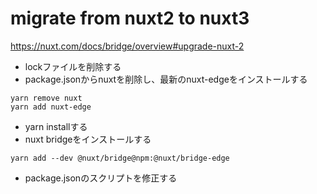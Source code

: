 # migrate from nuxt2 to nuxt3

https://nuxt.com/docs/bridge/overview#upgrade-nuxt-2

* lockファイルを削除する
* package.jsonからnuxtを削除し、最新のnuxt-edgeをインストールする

```
yarn remove nuxt
yarn add nuxt-edge
```

* yarn installする
* nuxt bridgeをインストールする

```
yarn add --dev @nuxt/bridge@npm:@nuxt/bridge-edge
```

* package.jsonのスクリプトを修正する

